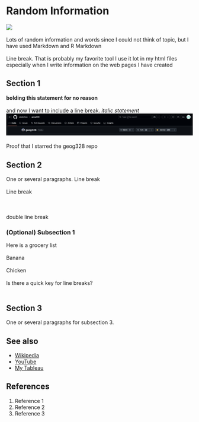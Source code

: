 # Random Information
![](https://media.istockphoto.com/id/1396725757/vector/did-you-know-circle-message-bubble-with-light-bulb-emblem-banner-design-for-business-and.jpg?s=612x612&w=0&k=20&c=3K4fE6lfnxdW9c0LtrUFJ_eLHQ1XZkHCXV0NhrzGiK0=)

Lots of random information and words since I could not think of topic, but I have used Markdown and R Markdown <br></br>
Line break. That is probably my favorite tool I use it lot in my html files especially when I write information on the web pages I have created


## Section 1
**bolding this statement for no reason** <br> </br> and now I want to include a line break. *italic statement*
![](images/geog328starss.png)<br></br>
Proof that I starred the geog328 repo

## Section 2
One or several paragraphs. Line break <br></br>Line break<br></br><br></br>double line break
### (Optional) Subsection 1
Here is a grocery list <br></br>
Banana<br></br>
Chicken<br></br>
Is there a quick key for line breaks?<br></br>

## Section 3
One or several paragraphs for subsection 3.

## See also
- [Wikipedia](https://www.wikipedia.org/)
- [YouTube](https://www.youtube.com/)
- [My Tableau](https://public.tableau.com/app/profile/jordan.chiang6902/vizzes)

## References
1. Reference 1
2. Reference 2
3. Reference 3